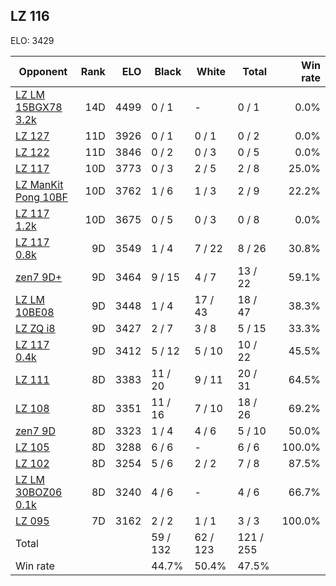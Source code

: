 ## LZ 116 ##

ELO: 3429

Opponent | Rank | ELO | Black | White | Total | Win rate
---------|-----:|----:|-------|-------|-------|-------:
[LZ LM 15BGX78 3.2k](LZ%20LM%2015BGX78%203.2k.md) | 14D | 4499 | 0 / 1 | - | 0 / 1 | 0.0%
[LZ 127](LZ%20127.md) | 11D | 3926 | 0 / 1 | 0 / 1 | 0 / 2 | 0.0%
[LZ 122](LZ%20122.md) | 11D | 3846 | 0 / 2 | 0 / 3 | 0 / 5 | 0.0%
[LZ 117](LZ%20117.md) | 10D | 3773 | 0 / 3 | 2 / 5 | 2 / 8 | 25.0%
[LZ ManKit Pong 10BF](LZ%20ManKit%20Pong%2010BF.md) | 10D | 3762 | 1 / 6 | 1 / 3 | 2 / 9 | 22.2%
[LZ 117 1.2k](LZ%20117%201.2k.md) | 10D | 3675 | 0 / 5 | 0 / 3 | 0 / 8 | 0.0%
[LZ 117 0.8k](LZ%20117%200.8k.md) | 9D | 3549 | 1 / 4 | 7 / 22 | 8 / 26 | 30.8%
[zen7 9D+](zen7%209D+.md) | 9D | 3464 | 9 / 15 | 4 / 7 | 13 / 22 | 59.1%
[LZ LM 10BE08](LZ%20LM%2010BE08.md) | 9D | 3448 | 1 / 4 | 17 / 43 | 18 / 47 | 38.3%
[LZ ZQ i8](LZ%20ZQ%20i8.md) | 9D | 3427 | 2 / 7 | 3 / 8 | 5 / 15 | 33.3%
[LZ 117 0.4k](LZ%20117%200.4k.md) | 9D | 3412 | 5 / 12 | 5 / 10 | 10 / 22 | 45.5%
[LZ 111](LZ%20111.md) | 8D | 3383 | 11 / 20 | 9 / 11 | 20 / 31 | 64.5%
[LZ 108](LZ%20108.md) | 8D | 3351 | 11 / 16 | 7 / 10 | 18 / 26 | 69.2%
[zen7 9D](zen7%209D.md) | 8D | 3323 | 1 / 4 | 4 / 6 | 5 / 10 | 50.0%
[LZ 105](LZ%20105.md) | 8D | 3288 | 6 / 6 | - | 6 / 6 | 100.0%
[LZ 102](LZ%20102.md) | 8D | 3254 | 5 / 6 | 2 / 2 | 7 / 8 | 87.5%
[LZ LM 30BOZ06 0.1k](LZ%20LM%2030BOZ06%200.1k.md) | 8D | 3240 | 4 / 6 | - | 4 / 6 | 66.7%
[LZ 095](LZ%20095.md) | 7D | 3162 | 2 / 2 | 1 / 1 | 3 / 3 | 100.0%
Total | | | 59 / 132 | 62 / 123 | 121 / 255 | 
Win rate| | | 44.7% | 50.4% | 47.5% | 
